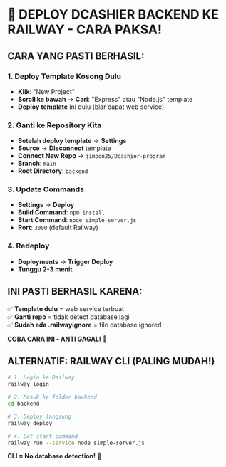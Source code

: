 # 🚀 DEPLOY DCASHIER BACKEND KE RAILWAY - CARA PAKSA!

## CARA YANG PASTI BERHASIL:

### 1. Deploy Template Kosong Dulu
- **Klik**: "New Project"
- **Scroll ke bawah** → **Cari**: "Express" atau "Node.js" template
- **Deploy template** ini dulu (biar dapat web service)

### 2. Ganti ke Repository Kita  
- **Setelah deploy template** → **Settings** 
- **Source** → **Disconnect** template
- **Connect New Repo** → `jimbon25/Dcashier-program`
- **Branch**: `main`
- **Root Directory**: `backend`

### 3. Update Commands
- **Settings** → **Deploy**
- **Build Command**: `npm install`  
- **Start Command**: `node simple-server.js`
- **Port**: `3000` (default Railway)

### 4. Redeploy
- **Deployments** → **Trigger Deploy**
- **Tunggu 2-3 menit**

## INI PASTI BERHASIL KARENA:
✅ **Template dulu** = web service terbuat  
✅ **Ganti repo** = tidak detect database lagi  
✅ **Sudah ada .railwayignore** = file database ignored  

**COBA CARA INI - ANTI GAGAL!** 🎯

## ALTERNATIF: RAILWAY CLI (PALING MUDAH!)

```bash
# 1. Login ke Railway
railway login

# 2. Masuk ke folder backend  
cd backend

# 3. Deploy langsung
railway deploy

# 4. Set start command
railway run --service node simple-server.js
```

**CLI = No database detection!** 🚂
